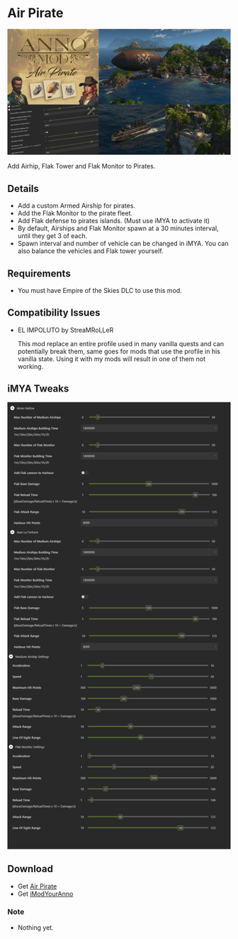 # Air Pirate

![](./airpiratemd.jpg)

Add Airhip, Flak Tower and Flak Monitor to Pirates.


## Details

- Add a custom Armed Airship for pirates.
- Add the Flak Monitor to the pirate fleet.
- Add Flak defense to pirates islands. (Must use iMYA to activate it)
- By default, Airships and Flak Monitor spawn at a 30 minutes interval, until they get 3 of each. 
- Spawn interval and number of vehicle can be changed in iMYA. You can also balance the vehicles and Flak tower yourself.

## Requirements 

- You must have Empire of the Skies DLC to use this mod.

## Compatibility Issues

- EL IMPOLUTO  by StreaMRoLLeR
 
  This mod replace an entire profile used in many vanilla quests and can potentially break them, same goes for mods that use the profile in his vanilla state.
  Using it with my mods will result in one of them not working. 
  
## iMYA Tweaks

![](./airpirateiMYA.jpg)

## Download

- Get [Air Pirate](https://github.com/VALiiiUM/Anno_1800_Mods/releases/tag/v1.02)
- Get [iModYourAnno](https://github.com/anno-mods/iModYourAnno/releases)

### Note

- Nothing yet. 
